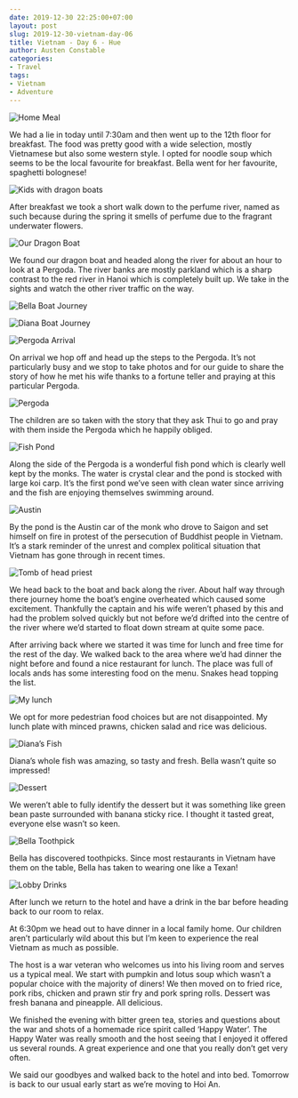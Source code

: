 ```yaml
---
date: 2019-12-30 22:25:00+07:00
layout: post
slug: 2019-12-30-vietnam-day-06
title: Vietnam - Day 6 - Hue
author: Austen Constable
categories:
- Travel
tags:
- Vietnam
- Adventure
---
```


![Home Meal](../images/2019/12/2019-12-30-IMG_5877.jpeg)

We had a lie in today until 7:30am and then went up to the 12th floor for breakfast. The food was pretty good with a wide selection, mostly Vietnamese but also some western style. I opted for noodle soup which seems to be the local favourite for breakfast. Bella went for her favourite, spaghetti bolognese!

![Kids with dragon boats](../images/2019/12/2019-12-30-DSCF2688.jpeg)

After breakfast we took a short walk down to the perfume river, named as such because during the spring it smells of perfume due to the fragrant underwater flowers.

![Our Dragon Boat](../images/2019/12/2019-12-30-IMG_5850.jpeg)

We found our dragon boat and headed along the river for about an hour to look at a Pergoda. The river banks are mostly parkland which is a sharp contrast to the red river in Hanoi which is completely built up. 
We take in the sights and watch the other river traffic on the way. 

![Bella Boat Journey](../images/2019/12/2019-12-30-DSCF2696.jpeg)

![Diana Boat Journey](../images/2019/12/2019-12-30-DSCF2698.jpeg)

![Pergoda Arrival](../images/2019/12/2019-12-30-DSCF2713.jpeg)

On arrival we hop off and head up the steps to the Pergoda. It’s not particularly busy and we stop to take photos and for our guide to share the story of how he met his wife thanks to a fortune teller and praying at this particular Pergoda. 

![Pergoda](../images/2019/12/2019-12-30-DSCF2721.jpeg)

The children are so taken with the story that they ask Thui to go and pray with them inside the Pergoda which he happily obliged. 

![Fish Pond](../images/2019/12/2019-12-30-DSCF2734.jpeg)

Along the side of the Pergoda is a wonderful fish pond which is clearly well kept by the monks. The water is crystal clear and the pond is stocked with large koi carp. It’s the first pond we’ve seen with clean water since arriving and the fish are enjoying themselves swimming around. 

![Austin](../images/2019/12/2019-12-30-DSCF2739.jpeg)

By the pond is the Austin car of the monk who drove to Saigon and set himself on fire in protest of the persecution of Buddhist people in Vietnam. It’s a stark reminder of the unrest and complex political situation that Vietnam has gone through in recent times. 

![Tomb of head priest](../images/2019/12/2019-12-30-DSCF2741.jpeg)

We head back to the boat and back along the river. About half way through there journey home the boat’s engine overheated which caused some excitement. Thankfully the captain and his wife weren’t phased by this and had the problem solved quickly but not before we’d drifted into the centre of the river where we’d started to float down stream at quite some pace.

After arriving back where we started it was time for lunch and free time for the rest of the day. We walked back to the area where we’d had dinner the night before and found a nice restaurant for lunch. The place was full of locals ands has some interesting food on the menu. Snakes head topping the list. 

![My lunch](../images/2019/12/2019-12-30-IMG_5856.jpeg)

We opt for more pedestrian food choices but are not disappointed. My lunch plate with minced prawns, chicken salad and rice was delicious.

![Diana’s Fish](../images/2019/12/2019-12-30-IMG_5857.jpeg)

Diana’s whole fish was amazing, so tasty and fresh. Bella wasn’t quite so impressed!

![Dessert](../images/2019/12/2019-12-30-IMG_5861.jpeg)

We weren’t able to fully identify the dessert but it was something like green bean paste surrounded with banana sticky rice. I thought it tasted great, everyone else wasn’t so keen. 

![Bella Toothpick](../images/2019/12/2019-12-30-IMG_5868.jpeg)

Bella has discovered toothpicks. Since  most restaurants in Vietnam have them on the table, Bella has taken to wearing one like a Texan!

![Lobby Drinks](../images/2019/12/2019-12-30-IMG_2164.jpeg)

After lunch we return to the hotel and have a drink in the bar before heading back to our room to relax. 

At 6:30pm we head out to have dinner in a local family home. Our children aren’t particularly wild about this but I’m keen to experience the real Vietnam as much as possible. 

The host is a war veteran who welcomes us into his living room and serves us a typical meal. We start with pumpkin and lotus soup which wasn’t a popular choice with the majority of diners! We then moved on to fried rice, pork ribs, chicken and prawn stir fry and pork spring rolls. Dessert was fresh banana and pineapple. All delicious. 

We finished the evening with bitter green tea, stories and questions about the war and shots of a homemade rice spirit called ‘Happy Water’. The Happy Water was really smooth and the host seeing that I enjoyed it offered us several rounds. A great experience and one that you really don’t get very often. 

We said our goodbyes and walked back to the hotel and into bed. Tomorrow is back to our usual early start as we’re moving to Hoi An. 
